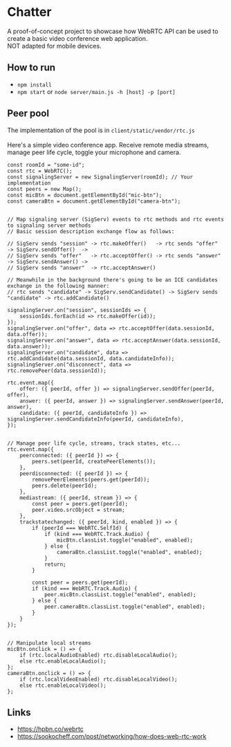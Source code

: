 # Chatter
A proof-of-concept project to showcase how WebRTC API
can be used to create a basic video conference web application.<br>
NOT adapted for mobile devices.

## How to run
- `npm install`
- `npm start` or `node server/main.js -h [host] -p [port]`

## Peer pool
The implementation of the pool is in `client/static/vendor/rtc.js`<br><br>
Here's a simple video conference app. Receive remote media streams, manage peer life cycle, toggle your microphone and camera.
```
const roomId = "some-id";
const rtc = WebRTC();
const signalingServer = new SignalingServer(roomId); // Your implementation
const peers = new Map();
const micBtn = document.getElementById("mic-btn");
const cameraBtn = document.getElementById("camera-btn");


// Map signaling server (SigServ) events to rtc methods and rtc events to signaling server methods
// Basic session description exchange flow as follows:

// SigServ sends "session" -> rtc.makeOffer()   -> rtc sends "offer"  -> SigServ.sendOffer()  ->
// SigServ sends "offer"   -> rtc.acceptOffer() -> rtc sends "answer" -> SigServ.sendAnswer() ->
// SigServ sends "answer"  -> rtc.acceptAnswer()

// Meanwhile in the background there's going to be an ICE candidates exchange in the following manner:
// rtc sends "candidate" -> SigServ.sendCandidate() -> SigServ sends "candidate" -> rtc.addCandidate()

signalingServer.on("session", sessionIds => {
    sessionIds.forEach(id => rtc.makeOffer(id));
});
signalingServer.on("offer", data => rtc.acceptOffer(data.sessionId, data.offer));
signalingServer.on("answer", data => rtc.acceptAnswer(data.sessionId, data.answer));
signalingServer.on("candidate", data => rtc.addCandidate(data.sessionId, data.candidateInfo));
signalingServer.on("disconnect", data => rtc.removePeer(data.sessionId));

rtc.event.map({
    offer: ({ peerId, offer }) => signalingServer.sendOffer(peerId, offer),
    answer: ({ peerId, answer }) => signalingServer.sendAnswer(peerId, answer),
    candidate: ({ peerId, candidateInfo }) => signalingServer.sendCandidateInfo(peerId, candidateInfo),
});


// Manage peer life cycle, streams, track states, etc...
rtc.event.map({
    peerconnected: ({ peerId }) => {
        peers.set(peerId, createPeerElements());
    },
    peerdisconnected: ({ peerId }) => {
        removePeerElements(peers.get(peerId));
        peers.delete(peerId);
    },
    mediastream: ({ peerId, stream }) => {
        const peer = peers.get(peerId);
        peer.video.srcObject = stream;
    },
    trackstatechanged: ({ peerId, kind, enabled }) => {
        if (peerId === WebRTC.SelfId) {
            if (kind === WebRTC.Track.Audio) {
                micBtn.classList.toggle("enabled", enabled);
            } else {
                cameraBtn.classList.toggle("enabled", enabled);
            }
            return;
        }
    
        const peer = peers.get(peerId);
        if (kind === WebRTC.Track.Audio) {
            peer.micBtn.classList.toggle("enabled", enabled);
        } else {
            peer.cameraBtn.classList.toggle("enabled", enabled);
        }
    }
});


// Manipulate local streams
micBtn.onclick = () => {
    if (rtc.localAudioEnabled) rtc.disableLocalAudio();
    else rtc.enableLocalAudio();
};
cameraBtn.onclick = () => {
    if (rtc.localVideoEnabled) rtc.disableLocalVideo();
    else rtc.enableLocalVideo();
};
```

## Links
- https://hpbn.co/webrtc
- https://sookocheff.com/post/networking/how-does-web-rtc-work
